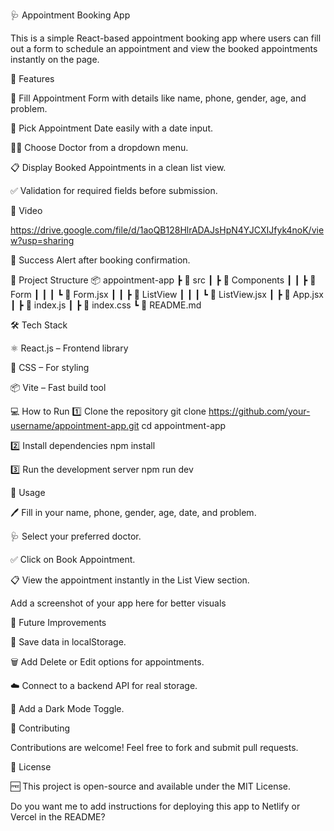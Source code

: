 🩺 Appointment Booking App

This is a simple React-based appointment booking app where users can fill out a form to schedule an appointment and view the booked appointments instantly on the page.

🚀 Features

📝 Fill Appointment Form with details like name, phone, gender, age, and problem.

📅 Pick Appointment Date easily with a date input.

👨‍⚕️ Choose Doctor from a dropdown menu.

📋 Display Booked Appointments in a clean list view.

✅ Validation for required fields before submission.

📸 Video
   
https://drive.google.com/file/d/1aoQB128HlrADAJsHpN4YJCXIJfyk4noK/view?usp=sharing

🎉 Success Alert after booking confirmation. 

📂 Project Structure
📦 appointment-app
 ┣ 📂 src
 ┃ ┣ 📂 Components
 ┃ ┃ ┣ 📂 Form
 ┃ ┃ ┃ ┗ 📜 Form.jsx
 ┃ ┃ ┣ 📂 ListView
 ┃ ┃ ┃ ┗ 📜 ListView.jsx
 ┃ ┣ 📜 App.jsx
 ┃ ┣ 📜 index.js
 ┃ ┣ 📜 index.css
 ┗ 📜 README.md

🛠️ Tech Stack

⚛ React.js – Frontend library

🎨 CSS – For styling

📦 Vite – Fast build tool

💻 How to Run
1️⃣ Clone the repository
git clone https://github.com/your-username/appointment-app.git
cd appointment-app

2️⃣ Install dependencies
npm install

3️⃣ Run the development server
npm run dev

🧾 Usage

🖊️ Fill in your name, phone, gender, age, date, and problem.

🩺 Select your preferred doctor.

✅ Click on Book Appointment.

📋 View the appointment instantly in the List View section.



Add a screenshot of your app here for better visuals

🔮 Future Improvements

💾 Save data in localStorage.

🗑 Add Delete or Edit options for appointments.

☁️ Connect to a backend API for real storage.

🌙 Add a Dark Mode Toggle.

🤝 Contributing

Contributions are welcome! Feel free to fork and submit pull requests.

📜 License

🆓 This project is open-source and available under the MIT License.

Do you want me to add instructions for deploying this app to Netlify or Vercel in the README?